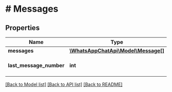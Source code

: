 # # Messages

## Properties

Name | Type | Description | Notes
------------ | ------------- | ------------- | -------------
**messages** | [**\WhatsAppChatApi\Model\Message[]**](Message.md) |  | [optional] 
**last_message_number** | **int** | next query should be /messages?lastMessageNumber&#x3D;199 | [optional] 

[[Back to Model list]](../../README.md#documentation-for-models) [[Back to API list]](../../README.md#documentation-for-api-endpoints) [[Back to README]](../../README.md)


